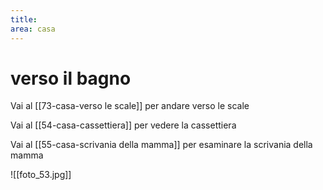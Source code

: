 ```yaml
---
title: 
area: casa
---
```

# verso il bagno

Vai al [[73-casa-verso le scale]] per andare verso le scale

Vai al [[54-casa-cassettiera]] per vedere la cassettiera

Vai al [[55-casa-scrivania della mamma]] per esaminare la scrivania della mamma

![[foto_53.jpg]]